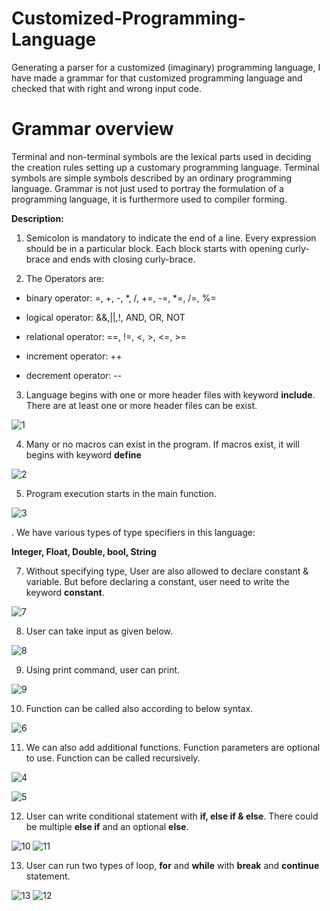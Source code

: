 # Customized-Programming-Language
Generating a parser for a customized (imaginary) programming language, I have made a grammar for that customized programming language and checked that with right and wrong input code.

# Grammar overview
Terminal and non-terminal symbols are the lexical parts used in deciding the creation rules setting up a customary programming language. Terminal symbols are simple symbols described by an ordinary programming language. Grammar is not just used to portray the formulation of a programming language, it is furthermore used to compiler forming.

**Description:**

1. Semicolon is mandatory to indicate the end of a line. Every expression should be in a particular block. Each block starts with opening curly-brace and ends with closing curly-brace.

2. The Operators are:

- binary operator: =, +, -, *, /, +=, -=, *=, /=, %=

- logical operator: &&,||,!, AND, OR, NOT

- relational operator: ==, !=, <, >, <=, >=

- increment operator: ++

- decrement operator: --

3. Language begins with one or more header files with keyword **include**. There are at least one or more header files can be exist. 

![1](https://user-images.githubusercontent.com/43060004/137789324-43cc39ba-95d4-48b1-b3af-210b728e8b03.png)

4. Many or no macros can exist in the program. If macros exist, it will begins with keyword **define**

![2](https://user-images.githubusercontent.com/43060004/137789331-5e9bd8ee-d3c6-43d2-b81d-08cfe6af3bb9.png)

5. Program execution starts in the main function.

![3](https://user-images.githubusercontent.com/43060004/137794101-bc2476e7-ef29-4cd0-a9a1-293eb1b83ecb.png)

. We have various types of type specifiers in this language:

**Integer, Float, Double, bool, String**

7. Without specifying type, User are also allowed to declare constant & variable. But before declaring a constant, user need to write the keyword **constant**.

![7](https://user-images.githubusercontent.com/43060004/137789343-f82727d9-418d-489d-9785-e0652d51d12d.png)

8. User can take input as given below.

![8](https://user-images.githubusercontent.com/43060004/137789347-23547b2f-37d9-408b-beb7-6e1c92b02d20.png)

9. Using print command, user can print.

![9](https://user-images.githubusercontent.com/43060004/137789348-fc23386f-21ab-422f-aa6a-8ef42f2d4881.png)

10. Function can be called also according to below syntax.

![6](https://user-images.githubusercontent.com/43060004/137789340-80fcc3e1-bba1-4b4f-9484-f585daa85b59.png)

11. We can also add additional functions. Function parameters are optional to use. Function can be called recursively.

![4](https://user-images.githubusercontent.com/43060004/137789334-e60c6091-fd6d-467f-9922-32091b864cc2.png)

![5](https://user-images.githubusercontent.com/43060004/137789336-b42ef98e-6b41-4916-9e3b-8d1d8a551080.png)

12. User can write conditional statement with **if, else if & else**. There could be multiple **else if** and an optional **else**.

![10](https://user-images.githubusercontent.com/43060004/137789349-e01b1778-daae-4831-9de9-6774fa02d2d1.png)
![11](https://user-images.githubusercontent.com/43060004/137795072-e88c179c-8cfe-4ed2-9078-30323734884c.png)

13. User can run two types of loop, **for** and **while** with **break** and **continue** statement.

![13](https://user-images.githubusercontent.com/43060004/137789359-5e208309-9792-487b-956d-f6e4a0ff759d.png)
![12](https://user-images.githubusercontent.com/43060004/137789356-a9ee85b1-878d-4541-a081-caa568379d39.png)

